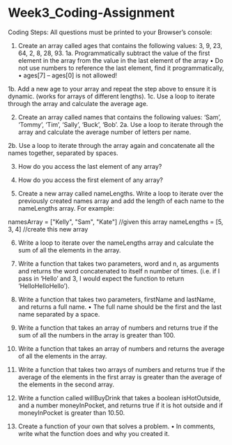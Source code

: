 # Week3_Coding-Assignment
Coding Steps:
All questions must be printed to your Browser’s console:
1.	Create an array called ages that contains the following values: 3, 9, 23, 64, 2, 8, 28, 93.
1a.	Programmatically subtract the value of the first element in the array from the value in the last element of the array 
•	Do not use numbers to reference the last element, find it programmatically, 
•	ages[7] – ages[0] is not allowed!

1b.	Add a new age to your array and repeat the step above to ensure it is dynamic. (works for arrays of different lengths).
1c.	Use a loop to iterate through the array and calculate the average age. 




2.	Create an array called names that contains the following values: ‘Sam’, ‘Tommy’, ‘Tim’, ‘Sally’, ‘Buck’, ‘Bob’.
2a.	Use a loop to iterate through the array and calculate the average number of letters per name. 

2b.	Use a loop to iterate through the array again and concatenate all the names together, separated by spaces. 


3.	How do you access the last element of any array?

4.	How do you access the first element of any array?

5.	Create a new array called nameLengths. Write a loop to iterate over the previously created names array and add the length of each name to the nameLengths array.
For example:

namesArray = ["Kelly", "Sam", "Kate"] //given this array
nameLengths = [5, 3, 4] //create this new array


6.	Write a loop to iterate over the nameLengths array and calculate the sum of all the elements in the array. 

7.	Write a function that takes two parameters, word and n, as arguments and returns the word concatenated to itself n number of times. (i.e. if I pass in ‘Hello’ and 3, I would expect the function to return ‘HelloHelloHello’).

8.	Write a function that takes two parameters, firstName and lastName, and returns a full name.
•	The full name should be the first and the last name separated by a space.

9.	Write a function that takes an array of numbers and returns true if the sum of all the numbers in the array is greater than 100.

10.	Write a function that takes an array of numbers and returns the average of all the elements in the array.

11.	Write a function that takes two arrays of numbers and returns true if the average of the elements in the first array is greater than the average of the elements in the second array.

12.	Write a function called willBuyDrink that takes a boolean isHotOutside, and a number moneyInPocket, and returns true if it is hot outside and if moneyInPocket is greater than 10.50.

13.	Create a function of your own that solves a problem. 
•	In comments, write what the function does and why you created it.

